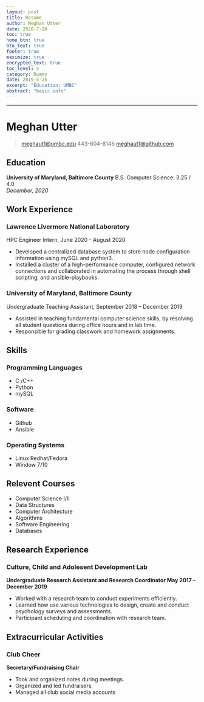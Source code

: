 ```yaml
--- 
layout: post
title: Resume
author: Meghan Utter
date: 2020-7-20
toc: true
home_btn: true
btn_text: true
footer: true
maximize: true
encrypted_text: true
toc_level: 4
category: Dummy
date: 2019-5-25
excerpt: "Education: UMBC"
abstract: "basic info"
---
```

---
# Meghan Utter

>meghaut1@umbc.edu    443-604-8146      meghaut1@github.com

## Education
 **University of Maryland, Baltimore County**
  B.S. Computer Science: 3.25 / 4.0     
  *December, 2020*    
## Work Experience 

### Lawrence Livermore National Laboratory 
HPC Engineer Intern, June 2020 - August 2020  
  - Developed a centralized database system to store node configuration information using mySQL and python3.
  - Installed a cluster of a high-performance computer, configured network connections and collaborated in automating the process through shell scripting, and ansible-playbooks.
  
### University of Maryland, Baltimore County
Undergraduate Teaching Assistant, September 2018 – December 2019
  - Assisted in teaching fundamental computer science skills, by resolving all student questions during office hours and in lab time. 
  -	Responsible for grading classwork and homework assignments. 

## Skills
### Programming Languages
-  C /C++   
-  Python  
-  mySQL
### Software 
- Github
- Ansible
### Operating Systems
- Linux Redhat/Fedora
- Window 7/10
## Relevent Courses
- Computer Science I/II
- Data Structures
- Computer Architecture 
- Algorithms
- Software Engineering
- Databases

## Research Experience 
### Culture, Child and Adolesent Development Lab
**Undergraduate Research Assistant and Research Coordinator May 2017 – December 2019**
- Worked with a research team to conduct experiments efficiently.
- Learned how use various technologies to design, create and conduct psychology surveys and assessments.
- Participant scheduling and coordination with research team.

## Extracurricular Activities
### Club Cheer
**Secretary/Fundraising Chair**
- Took and organized notes during meetings. 
- Organized and led fundraisers. 
- Managed all club social media accounts
 
